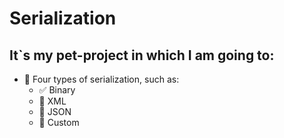# Serialization

## It`s my pet-project in which I am going to:
- :black_square_button: Four types of serialization, such as:
  - :white_check_mark: Binary
  - :black_square_button: XML
  - :black_square_button: JSON
  - :black_square_button: Custom
